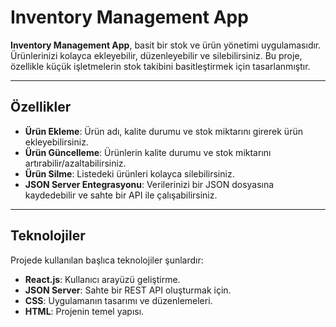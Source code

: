 # Inventory Management App

**Inventory Management App**, basit bir stok ve ürün yönetimi uygulamasıdır. Ürünlerinizi kolayca ekleyebilir, düzenleyebilir ve silebilirsiniz. Bu proje, özellikle küçük işletmelerin stok takibini basitleştirmek için tasarlanmıştır.

---

## Özellikler

- **Ürün Ekleme**: Ürün adı, kalite durumu ve stok miktarını girerek ürün ekleyebilirsiniz.
- **Ürün Güncelleme**: Ürünlerin kalite durumu ve stok miktarını artırabilir/azaltabilirsiniz.
- **Ürün Silme**: Listedeki ürünleri kolayca silebilirsiniz.
- **JSON Server Entegrasyonu**: Verilerinizi bir JSON dosyasına kaydedebilir ve sahte bir API ile çalışabilirsiniz.

---

## Teknolojiler

Projede kullanılan başlıca teknolojiler şunlardır:

- **React.js**: Kullanıcı arayüzü geliştirme.
- **JSON Server**: Sahte bir REST API oluşturmak için.
- **CSS**: Uygulamanın tasarımı ve düzenlemeleri.
- **HTML**: Projenin temel yapısı.